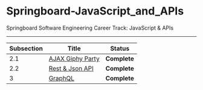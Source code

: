 # Springboard-JavaScript_and_APIs
Springboard Software Engineering Career Track: JavaScript &amp; APIs

---
| Subsection | Title                                        | Status          |
| ---------- | -------------------------------------------- | --------------- |
| 2.1        | [AJAX Giphy Party](./02_1-AJAX_Giphy_Party/) | <b>Complete</b> |
| 2.2        | [Rest & Json API](./02_2-Rest_and_JSON_API)  | <b>Complete</b> |
| 3          | [GraphQL](./03-GraphQL)                      | <b>Complete</b> |